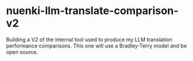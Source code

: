 # nuenki-llm-translate-comparison-v2
Building a V2 of the internal tool used to produce my LLM translation performance comparisons. This one will use a Bradley-Terry model and be open source.
